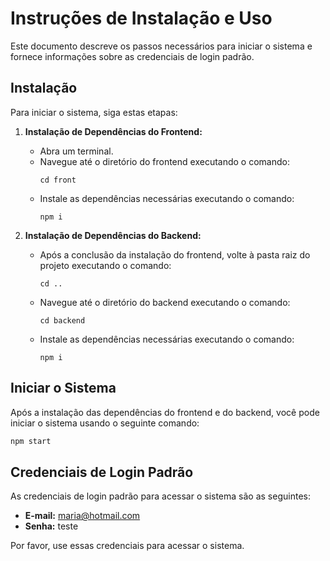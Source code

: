 # Instruções de Instalação e Uso

Este documento descreve os passos necessários para iniciar o sistema e fornece informações sobre as credenciais de login padrão.

## Instalação

Para iniciar o sistema, siga estas etapas:

1. **Instalação de Dependências do Frontend:**
   - Abra um terminal.
   - Navegue até o diretório do frontend executando o comando:
     ```
     cd front
     ```
   - Instale as dependências necessárias executando o comando:
     ```
     npm i
     ```

2. **Instalação de Dependências do Backend:**
   - Após a conclusão da instalação do frontend, volte à pasta raiz do projeto executando o comando:
     ```
     cd ..
     ```
   - Navegue até o diretório do backend executando o comando:
     ```
     cd backend
     ```
   - Instale as dependências necessárias executando o comando:
     ```
     npm i
     ```

## Iniciar o Sistema

Após a instalação das dependências do frontend e do backend, você pode iniciar o sistema usando o seguinte comando:

```bash
npm start
```

## Credenciais de Login Padrão

As credenciais de login padrão para acessar o sistema são as seguintes:

- **E-mail:** maria@hotmail.com
- **Senha:** teste

Por favor, use essas credenciais para acessar o sistema.
